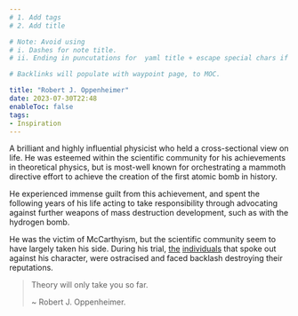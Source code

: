 ```yaml
---
# 1. Add tags
# 2. Add title

# Note: Avoid using 
# i. Dashes for note title. 
# ii. Ending in puncutations for  yaml title + escape special chars if using in yaml.  

# Backlinks will populate with waypoint page, to MOC. 

title: "Robert J. Oppenheimer"
date: 2023-07-30T22:48
enableToc: false
tags:
- Inspiration
---
```



A brilliant and highly influential physicist who held a cross-sectional view on life. 
He was esteemed within the scientific community for his achievements in theoretical physics, but is most-well known for orchestrating a mammoth directive effort to achieve the creation of the first atomic bomb in history. 

He experienced immense guilt from this achievement, and spent the following years of his life acting to take responsibility through advocating against further weapons of mass destruction development, such as with the hydrogen bomb. 

He was the victim of McCarthyism, but the scientific community seem to have largely taken his side. During his trial, [the](https://en.wikipedia.org/wiki/Lewis_Strauss) [individuals](https://en.wikipedia.org/wiki/Edward_Teller) that spoke out against his character, were ostracised and faced backlash destroying their reputations.

> Theory will only take you so far. 
> 
> ~ Robert J. Oppenheimer. 

